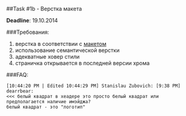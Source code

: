 ##Task #1b  - Верстка макета

__Deadline__: 19.10.2014

###Требования:
1. верстка в соответствии с [макетом]( http://rolling-scopes.github.io/front-end-course/tasks/task2.png)
2. использование семантической верстки
3. адекватные ховер стили
4. страничка открывается в последней версии хрома

###FAQ:
```
[10:44:20 PM | Edited 10:44:29 PM] Stanislau Zubovich: [9:38 PM] dearrbear: 
<<< белый квадрат в хеадере это просто белый квадрат или предполагается наличие имэйджа?
белый квадрат - это "логотип"
```